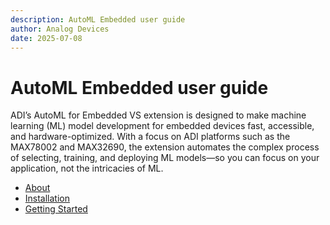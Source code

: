 ```yaml
---
description: AutoML Embedded user guide
author: Analog Devices
date: 2025-07-08
---
```


# AutoML Embedded user guide

ADI’s AutoML for Embedded VS extension is designed to make machine learning (ML) model development for embedded devices fast, accessible, and hardware-optimized. With a focus on ADI platforms such as the MAX78002 and MAX32690, the extension automates the complex process of selecting, training, and deploying ML models—so you can focus on your application, not the intricacies of ML.

- [About](about.md)
- [Installation](installation/index.md)
- [Getting Started](getting-started.md)
